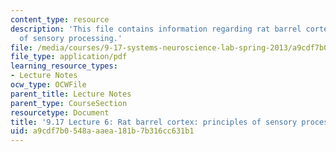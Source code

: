 ```yaml
---
content_type: resource
description: 'This file contains information regarding rat barrel cortex: principles
  of sensory processing.'
file: /media/courses/9-17-systems-neuroscience-lab-spring-2013/a9cdf7b0548aaaea181b7b316cc631b1_MIT9_17S13_Lecture_6.pdf
file_type: application/pdf
learning_resource_types:
- Lecture Notes
ocw_type: OCWFile
parent_title: Lecture Notes
parent_type: CourseSection
resourcetype: Document
title: '9.17 Lecture 6: Rat barrel cortex: principles of sensory processing'
uid: a9cdf7b0-548a-aaea-181b-7b316cc631b1
---
```

